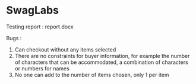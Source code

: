 # SwagLabs
Testing report : report.docx

Bugs :
1. Can checkout without any items selected
2. There are no constraints for buyer information, for example the number of characters that can be accommodated, a combination of characters or numbers for names
3. No one can add to the number of items chosen, only 1 per item
